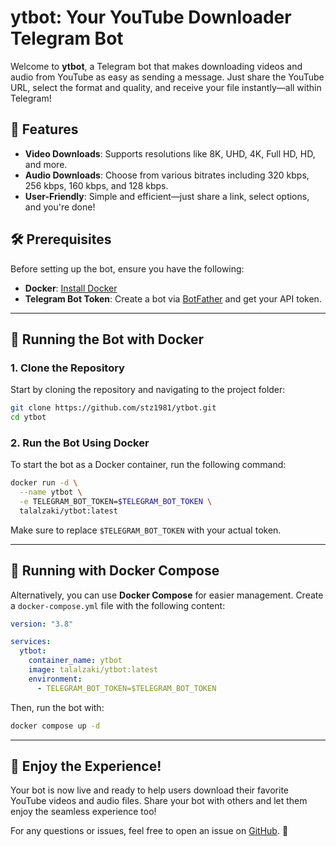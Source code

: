 # ytbot: Your YouTube Downloader Telegram Bot

Welcome to **ytbot**, a Telegram bot that makes downloading videos and audio from YouTube as easy as sending a message. Just share the YouTube URL, select the format and quality, and receive your file instantly—all within Telegram!

## 🌟 Features

- **Video Downloads**: Supports resolutions like 8K, UHD, 4K, Full HD, HD, and more.
- **Audio Downloads**: Choose from various bitrates including 320 kbps, 256 kbps, 160 kbps, and 128 kbps.
- **User-Friendly**: Simple and efficient—just share a link, select options, and you're done!

## 🛠 Prerequisites

Before setting up the bot, ensure you have the following:

- **Docker**: [Install Docker](https://docs.docker.com/get-docker/)
- **Telegram Bot Token**: Create a bot via [BotFather](https://core.telegram.org/bots#botfather) and get your API token.

---

## 🚀 Running the Bot with Docker

### 1. Clone the Repository

Start by cloning the repository and navigating to the project folder:

```bash
git clone https://github.com/stz1981/ytbot.git
cd ytbot
```

### 2. Run the Bot Using Docker

To start the bot as a Docker container, run the following command:

```bash
docker run -d \
  --name ytbot \
  -e TELEGRAM_BOT_TOKEN=$TELEGRAM_BOT_TOKEN \
  talalzaki/ytbot:latest
```

Make sure to replace `$TELEGRAM_BOT_TOKEN` with your actual token.

---

## 🧩 Running with Docker Compose

Alternatively, you can use **Docker Compose** for easier management. Create a `docker-compose.yml` file with the following content:

```yaml
version: "3.8"

services:
  ytbot:
    container_name: ytbot
    image: talalzaki/ytbot:latest
    environment:
      - TELEGRAM_BOT_TOKEN=$TELEGRAM_BOT_TOKEN
```

Then, run the bot with:

```bash
docker compose up -d
```

---

## 🎉 Enjoy the Experience!

Your bot is now live and ready to help users download their favorite YouTube videos and audio files. Share your bot with others and let them enjoy the seamless experience too!

For any questions or issues, feel free to open an issue on [GitHub](https://github.com/stz1981/ytbot). 💬
```
